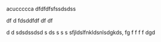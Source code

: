 acuccccca
dfdfdfsfssdsdss

df
d
fdsddfdf
df
df


d
d
sdsdssdsd
s
ds
s
s
s
sfjldslfnkldsnlsdgkds,
fg
f
f
f
f
dgd
